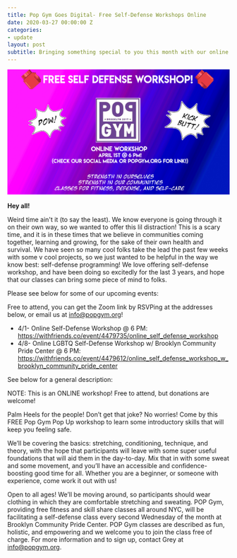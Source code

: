 ```yaml
---
title: Pop Gym Goes Digital- Free Self-Defense Workshops Online
date: 2020-03-27 00:00:00 Z
categories:
- update
layout: post
subtitle: Bringing something special to you this month with our online free self-defense workshops!
---
```


![Pop Gym Online](/assets/onlineworkshopcopy.jpg)


**Hey all!**

Weird time ain't it (to say the least). We know everyone is going through it on their own way, so we wanted to offer this lil distraction! This is a scary time, and it is in these times that we believe in communities coming together, learning and growing, for the sake of their own health and survival. We have seen so many cool folks take the lead the past few weeks with some v cool projects, so we just wanted to be helpful in the way we know best: self-defense programming! We love offering self-defense workshop, and have been doing so excitedly for the last 3 years, and hope that our classes can bring some piece of mind to folks.

Please see below for some of our upcoming events:

Free to attend, you can get the Zoom link by RSVPing at the addresses below, or email us at info@popgym.org!

* 4/1- Online Self-Defense Workshop @ 6 PM: https://withfriends.co/event/4479735/online_self_defense_workshop
* 4/8- Online LGBTQ Self-Defense Workshop w/ Brooklyn Community Pride Center @ 6 PM: https://withfriends.co/event/4479612/online_self_defense_workshop_w_brooklyn_community_pride_center
        
 See below for a general description:
 
 NOTE: This is an ONLINE workshop! Free to attend, but donations are welcome!
 
Palm Heels for the people! Don’t get that joke? No worries! Come by this FREE Pop Gym Pop Up workshop to learn some introductory skills that will keep you feeling safe. 

We’ll be covering the basics: stretching, conditioning, technique, and theory, with the hope that participants will leave with some super useful foundations that will aid them in the day-to-day. Mix that in with some sweat and some movement, and you’ll have an accessible and confidence-boosting good time for all. Whether you are a beginner, or someone with experience, come work it out with us!

Open to all ages! We’ll be moving around, so participants should wear clothing in which they are comfortable stretching and sweating.
POP Gym, providing free fitness and skill share classes all around NYC, will be facilitating a self-defense class every second Wednesday of the month at Brooklyn Community Pride Center. POP Gym classes are described as fun, holistic, and empowering and we welcome you to join the class free of charge. For more information and to sign up, contact Grey at info@popgym.org.
       
